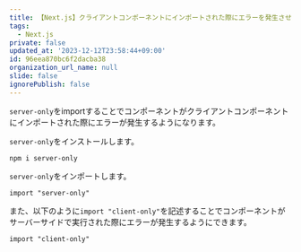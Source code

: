 ```yaml
---
title: 【Next.js】クライアントコンポーネントにインポートされた際にエラーを発生させる方法
tags:
  - Next.js
private: false
updated_at: '2023-12-12T23:58:44+09:00'
id: 96eea870bc6f2dacba38
organization_url_name: null
slide: false
ignorePublish: false
---
```

`server-only`をimportすることでコンポーネントがクライアントコンポーネントにインポートされた際にエラーが発生するようになります。

`server-only`をインストールします。

```terminal
npm i server-only
```

`server-only`をインポートします。

```
import "server-only"
```

また、以下のように`import "client-only"`を記述することでコンポーネントがサーバーサイドで実行された際にエラーが発生するようにできます。

```
import "client-only"
```
